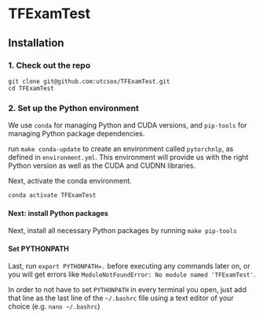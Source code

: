 # TFExamTest

## Installation
### 1. Check out the repo

```
git clone git@github.com:utcsox/TFExamTest.git
cd TFExamTest
```

### 2. Set up the Python environment

We use `conda` for managing Python and CUDA versions, and `pip-tools` for managing Python package dependencies.

run `make conda-update` to create an environment called `pytorchnlp`, as defined in `environment.yml`.
This environment will provide us with the right Python version as well as the CUDA and CUDNN libraries.

Next, activate the conda environment.

```sh
conda activate TFExamTest
```

#### Next: install Python packages

Next, install all necessary Python packages by running `make pip-tools`

#### Set PYTHONPATH

Last, run `export PYTHONPATH=.` before executing any commands later on, or you will get errors like `ModuleNotFoundError: No module named 'TFExamTest'`.

In order to not have to set `PYTHONPATH` in every terminal you open, just add that line as the last line of the `~/.bashrc` file using a text editor of your choice (e.g. `nano ~/.bashrc`)
